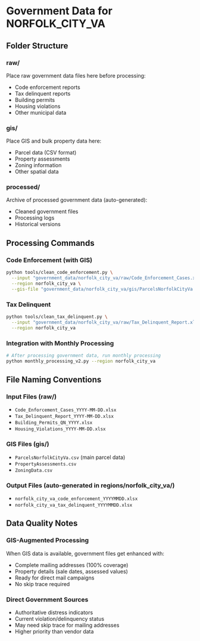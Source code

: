 # Government Data for NORFOLK_CITY_VA

## Folder Structure

### raw/
Place raw government data files here before processing:
- Code enforcement reports
- Tax delinquent reports  
- Building permits
- Housing violations
- Other municipal data

### gis/
Place GIS and bulk property data here:
- Parcel data (CSV format)
- Property assessments
- Zoning information
- Other spatial data

### processed/
Archive of processed government data (auto-generated):
- Cleaned government files
- Processing logs
- Historical versions

## Processing Commands

### Code Enforcement (with GIS)
```bash
python tools/clean_code_enforcement.py \
  --input "government_data/norfolk_city_va/raw/Code_Enforcement_Cases.xlsx" \
  --region norfolk_city_va \
  --gis-file "government_data/norfolk_city_va/gis/ParcelsNorfolkCityVa.csv"
```

### Tax Delinquent
```bash  
python tools/clean_tax_delinquent.py \
  --input "government_data/norfolk_city_va/raw/Tax_Delinquent_Report.xlsx" \
  --region norfolk_city_va
```

### Integration with Monthly Processing
```bash
# After processing government data, run monthly processing
python monthly_processing_v2.py --region norfolk_city_va
```

## File Naming Conventions

### Input Files (raw/)
- `Code_Enforcement_Cases_YYYY-MM-DD.xlsx`
- `Tax_Delinquent_Report_YYYY-MM-DD.xlsx` 
- `Building_Permits_QN_YYYY.xlsx`
- `Housing_Violations_YYYY-MM-DD.xlsx`

### GIS Files (gis/)
- `ParcelsNorfolkCityVa.csv` (main parcel data)
- `PropertyAssessments.csv`
- `ZoningData.csv`

### Output Files (auto-generated in regions/norfolk_city_va/)
- `norfolk_city_va_code_enforcement_YYYYMMDD.xlsx`
- `norfolk_city_va_tax_delinquent_YYYYMMDD.xlsx`

## Data Quality Notes

### GIS-Augmented Processing
When GIS data is available, government files get enhanced with:
- Complete mailing addresses (100% coverage)
- Property details (sale dates, assessed values)
- Ready for direct mail campaigns
- No skip trace required

### Direct Government Sources
- Authoritative distress indicators
- Current violation/delinquency status
- May need skip trace for mailing addresses
- Higher priority than vendor data

